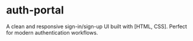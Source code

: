 # auth-portal
A clean and responsive sign-in/sign-up UI built with [HTML, CSS]. Perfect for modern authentication workflows.
